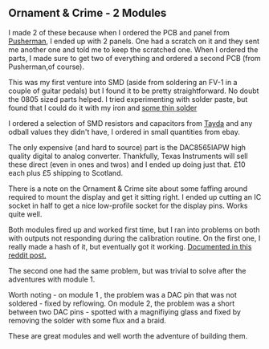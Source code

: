 ## Ornament & Crime - 2 Modules

I made 2 of these because when I ordered the PCB and panel from [Pusherman](https://pushermanproductions.com/), I ended up with 2 panels. One had a scratch on it and they sent me another one and told me to keep the scratched one.  When I ordered the parts, I made sure to get two of everything and ordered a second PCB (from Pusherman,of course).

This was my first venture into SMD (aside from soldering an FV-1 in a couple of guitar pedals) but I found it to be pretty straightforward. No doubt the 0805 sized parts helped. I tried experimenting with solder paste, but found that I could do it with my iron and [some thin solder](https://www.amazon.co.uk/gp/product/B07VFZDJX2/ref=ppx_yo_dt_b_asin_title_o01_s00?ie=UTF8&th=1) 

I ordered a selection of SMD resistors and capacitors from [Tayda](https://www.taydaelectronics.com/) and any odball values they didn't have, I ordered in small quantities from ebay. 

The only expensive (and hard to source) part is the DAC8565IAPW high quality digital to analog converter. Thankfully, Texas Instruments will sell these direct (even in ones and twos) and I ended up doing just that. £10 each plus £5 shipping to Scotland. 

There is a note on the Ornament & Crime site about some faffing around required to mount the display and get it sitting right.  I ended up cutting an IC socket in half to get a nice low-profile socket for the display pins. Works quite well.

Both modules fired up and worked first time, but I ran into problems on both with outputs not responding during the calibration routine. On the first one, I really made a hash of it, but eventually got it working.  [Documented in this reddit post.](https://www.reddit.com/r/synthdiy/comments/sy52q3/ladies_and_gentlemen_be_persistent_dont_give_up/)

The second one had the same problem, but was trivial to solve after the adventures with module 1. 

Worth noting - on module 1 , the problem was a DAC pin that was not soldered - fixed by reflowing. On module 2, the problem was a short between two DAC pins - spotted with a magnifiying glass and fixed by removing the solder with some flux and a braid. 

These are great modules and well worth the adventure of building them.
